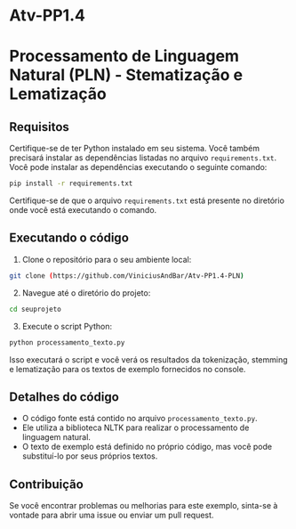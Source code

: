 # Atv-PP1.4
# Processamento de Linguagem Natural (PLN) - Stematização e Lematização

## Requisitos

Certifique-se de ter Python instalado em seu sistema. Você também precisará instalar as dependências listadas no arquivo `requirements.txt`. Você pode instalar as dependências executando o seguinte comando:

```bash
pip install -r requirements.txt
```

Certifique-se de que o arquivo `requirements.txt` está presente no diretório onde você está executando o comando.

## Executando o código

1. Clone o repositório para o seu ambiente local:

```bash
git clone (https://github.com/ViniciusAndBar/Atv-PP1.4-PLN)
```

2. Navegue até o diretório do projeto:

```bash
cd seuprojeto
```

3. Execute o script Python:

```bash
python processamento_texto.py
```

Isso executará o script e você verá os resultados da tokenização, stemming e lematização para os textos de exemplo fornecidos no console.

## Detalhes do código

- O código fonte está contido no arquivo `processamento_texto.py`.
- Ele utiliza a biblioteca NLTK para realizar o processamento de linguagem natural.
- O texto de exemplo está definido no próprio código, mas você pode substituí-lo por seus próprios textos.

## Contribuição

Se você encontrar problemas ou melhorias para este exemplo, sinta-se à vontade para abrir uma issue ou enviar um pull request.

